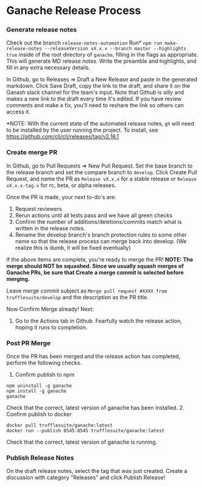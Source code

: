 # Ganache Release Process

### Generate release notes

Check out the branch `release-notes-automation`
Run* `npm run make-release-notes --releaseVersion vX.x.x --branch master --highlights true` inside of the root directory of `ganache`, filling in the flags as appropriate. This will generate MD release notes. Write the preamble and highlights, and fill in any extra necessary details.

In Github, go to Releases => Draft a New Release and paste in the generated markdown. Click Save Draft, copy the link to the draft, and share it on the Ganash slack channel for the team's input. Note that Github is silly and makes a new link to the draft every time it's edited. If you have review comments and make a fix, you'll need to reshare the link so others can access it.

*NOTE: With the current state of the automated release notes, `gh` will need to be installed by the user running the project. To install, see https://github.com/cli/cli/releases/tag/v2.16.1

### Create merge PR

In Github, go to Pull Requests => New Pull Request. Set the base branch to the release branch and set the compare branch to `develop`. Click Create Pull Request, and name the PR as `Release vX.x.x` for a stable release or `Release vX.x.x-tag.x` for rc, beta, or alpha releases.

Once the PR is made, your next to-do's are:

1.  Request reviewers
1.  Rerun actions until all tests pass and we have all green checks
1.  Confirm the number of additions/deletions/commits match what is written in the release notes.
1.  Rename the develop branch's branch protection rules to some other name so that the release process can merge back into develop. (We realize this is dumb, it will be fixed eventually)

If the above items are complete, you're ready to merge the PR!
**NOTE: The merge should NOT be squashed. Since we usually squash merges of Ganache PRs, be sure that Create a merge commit is selected before merging.**

Leave merge commit subject as `Merge pull request #XXXX from trufflesuite/develop` and the description as the PR title.

Now Confirm Merge already! Next:

1. Go to the Actions tab in Github. Fearfully watch the release action, hoping it runs to completion.

### Post PR Merge

Once the PR has been merged and the release action has completed, perform the following checks.

1. Confirm publish to npm

```console
npm uninstall -g ganache
npm install -g ganache
ganache
```

Check that the correct, latest version of ganache has been installed. 2. Confirm publish to docker

```console
docker pull trufflesuite/ganache:latest
docker run --publish 8545:8545 trufflesuite/ganache:latest
```

Check that the correct, latest version of ganache is running.

### Publish Release Notes

On the draft release notes, select the tag that was just created.
Create a discussion with category "Releases" and click Publish Release!
